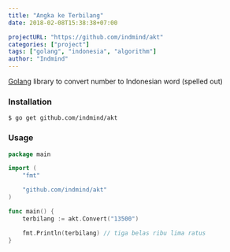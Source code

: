 ```yaml
---
title: "Angka ke Terbilang"
date: 2018-02-08T15:38:38+07:00

projectURL: "https://github.com/indmind/akt"
categories: ["project"]
tags: ["golang", "indonesia", "algorithm"]
author: "Indmind"
---
```


 [Golang](https://golang.org/) library to convert number to Indonesian word (spelled out)

### Installation

`$ go get github.com/indmind/akt`

### Usage

```Go
package main

import (
	"fmt"

	"github.com/indmind/akt"
)

func main() {
	terbilang := akt.Convert("13500")

	fmt.Println(terbilang) // tiga belas ribu lima ratus
}
```
